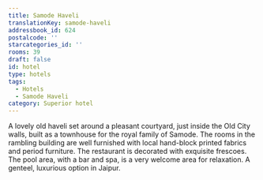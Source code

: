```yaml
---
title: Samode Haveli
translationKey: samode-haveli
addressbook_id: 624
postalcode: ''
starcategories_id: ''
rooms: 39
draft: false
id: hotel
type: hotels
tags:
  - Hotels
  - Samode Haveli
category: Superior hotel
---
```

A lovely old haveli set around a pleasant courtyard, just inside the Old City walls, built as a townhouse for the royal family of Samode. The rooms in the rambling building are well furnished with local hand-block printed fabrics and period furniture. The restaurant is decorated with exquisite frescoes. The pool area, with a bar and spa, is a very welcome area for relaxation. A genteel, luxurious option in Jaipur.